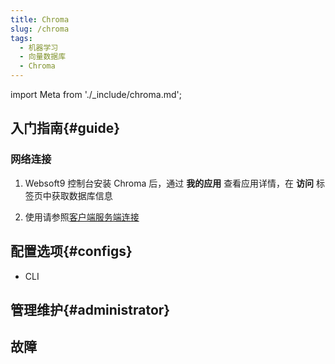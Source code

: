 ```yaml
---
title: Chroma
slug: /chroma
tags:
  - 机器学习
  - 向量数据库
  - Chroma
---
```


import Meta from './_include/chroma.md';

<Meta name="meta" />

## 入门指南{#guide}

### 网络连接

1. Websoft9 控制台安装 Chroma 后，通过 **我的应用** 查看应用详情，在 **访问** 标签页中获取数据库信息  

2. 使用请参照[客户端服务端连接](https://docs.trychroma.com/docs/run-chroma/client-server)

## 配置选项{#configs}

- CLI

## 管理维护{#administrator}

## 故障